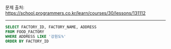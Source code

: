 문제 출처: https://school.programmers.co.kr/learn/courses/30/lessons/131112

---

```sql
SELECT FACTORY_ID, FACTORY_NAME, ADDRESS
FROM FOOD_FACTORY
WHERE ADDRESS LIKE '강원도%'
ORDER BY FACTORY_ID
```
